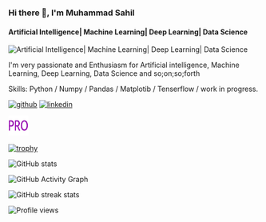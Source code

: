 ### Hi there 👋, **I'm Muhammad Sahil**
#### **Artificial Intelligence| Machine Learning| Deep Learning| Data Science**
![**Artificial Intelligence| Machine Learning| Deep Learning| Data Science**](https://media-exp1.licdn.com/dms/image/C4D16AQE6Ykr-ywEz4Q/profile-displaybackgroundimage-shrink_350_1400/0/1628853340026?e=1634169600&v=beta&t=M1eblKWR2pi8KNy_mbgCMTJQceYdNQHUGulLslhpOuQ)

I'm very passionate and Enthusiasm for Artificial intelligence, Machine Learning, Deep Learning, Data Science and so;on;so;forth

Skills: Python / Numpy / Pandas / Matplotib / Tenserflow / work in progress.

[<img src='https://cdn.jsdelivr.net/npm/simple-icons@3.0.1/icons/github.svg' alt='github' height='40'>](https://github.com/MuhammadSahilMusa)  [<img src='https://cdn.jsdelivr.net/npm/simple-icons@3.0.1/icons/linkedin.svg' alt='linkedin' height='40'>](https://www.linkedin.com/in/www.linkedin.com/in/muhammad-sahil-91733a20b/)  

<a href='https://github.com/pricing'><img src='https://raw.githubusercontent.com/acervenky/animated-github-badges/master/assets/pro.gif' width='40' height='40'></a> 

[![trophy](https://github-profile-trophy.vercel.app/?username=MuhammadSahilMusa)](https://github.com/ryo-ma/github-profile-trophy)

![GitHub stats](https://github-readme-stats.vercel.app/api?username=MuhammadSahilMusa&show_icons=true)  

![GitHub Activity Graph](https://activity-graph.herokuapp.com/graph?username=MuhammadSahilMusa)  

![GitHub streak stats](https://github-readme-streak-stats.herokuapp.com/?user=MuhammadSahilMusa)  

![Profile views](https://gpvc.arturio.dev/MuhammadSahilMusa)  




